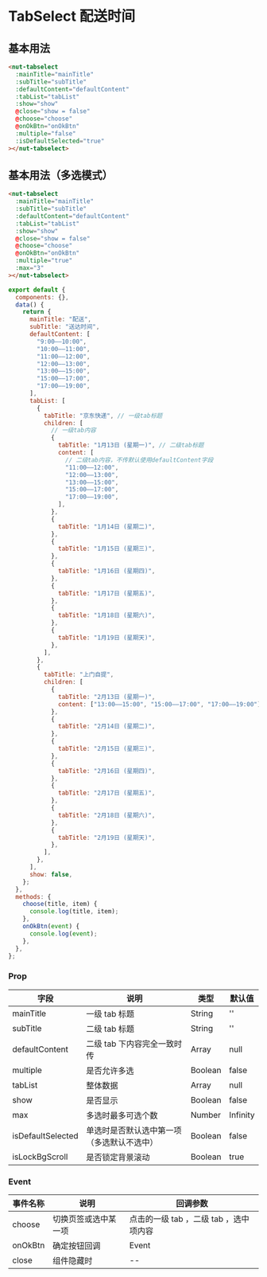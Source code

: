 # TabSelect 配送时间

## 基本用法

```html
<nut-tabselect
  :mainTitle="mainTitle"
  :subTitle="subTitle"
  :defaultContent="defaultContent"
  :tabList="tabList"
  :show="show"
  @close="show = false"
  @choose="choose"
  @onOkBtn="onOkBtn"
  :multiple="false"
  :isDefaultSelected="true"
></nut-tabselect>
```

## 基本用法（多选模式）

```html
<nut-tabselect
  :mainTitle="mainTitle"
  :subTitle="subTitle"
  :defaultContent="defaultContent"
  :tabList="tabList"
  :show="show"
  @close="show = false"
  @choose="choose"
  @onOkBtn="onOkBtn"
  :multiple="true"
  :max="3"
></nut-tabselect>
```

```javascript
export default {
  components: {},
  data() {
    return {
      mainTitle: "配送",
      subTitle: "送达时间",
      defaultContent: [
        "9:00——10:00",
        "10:00——11:00",
        "11:00——12:00",
        "12:00——13:00",
        "13:00——15:00",
        "15:00——17:00",
        "17:00——19:00",
      ],
      tabList: [
        {
          tabTitle: "京东快递", // 一级tab标题
          children: [
            // 一级tab内容
            {
              tabTitle: "1月13日 (星期一)", // 二级tab标题
              content: [
                // 二级tab内容，不传默认使用defaultContent字段
                "11:00——12:00",
                "12:00——13:00",
                "13:00——15:00",
                "15:00——17:00",
                "17:00——19:00",
              ],
            },
            {
              tabTitle: "1月14日 (星期二)",
            },
            {
              tabTitle: "1月15日 (星期三)",
            },
            {
              tabTitle: "1月16日 (星期四)",
            },
            {
              tabTitle: "1月17日 (星期五)",
            },
            {
              tabTitle: "1月18日 (星期六)",
            },
            {
              tabTitle: "1月19日 (星期天)",
            },
          ],
        },
        {
          tabTitle: "上门自提",
          children: [
            {
              tabTitle: "2月13日 (星期一)",
              content: ["13:00——15:00", "15:00——17:00", "17:00——19:00"],
            },
            {
              tabTitle: "2月14日 (星期二)",
            },
            {
              tabTitle: "2月15日 (星期三)",
            },
            {
              tabTitle: "2月16日 (星期四)",
            },
            {
              tabTitle: "2月17日 (星期五)",
            },
            {
              tabTitle: "2月18日 (星期六)",
            },
            {
              tabTitle: "2月19日 (星期天)",
            },
          ],
        },
      ],
      show: false,
    };
  },
  methods: {
    choose(title, item) {
      console.log(title, item);
    },
    onOkBtn(event) {
      console.log(event);
    },
  },
};
```

### Prop

| 字段              | 说明                                       | 类型    | 默认值   |
| ----------------- | ------------------------------------------ | ------- | -------- |
| mainTitle         | 一级 tab 标题                              | String  | ''       |
| subTitle          | 二级 tab 标题                              | String  | ''       |
| defaultContent    | 二级 tab 下内容完全一致时传                | Array   | null     |
| multiple          | 是否允许多选                               | Boolean | false    |
| tabList           | 整体数据                                   | Array   | null     |
| show              | 是否显示                                   | Boolean | false    |
| max               | 多选时最多可选个数                         | Number  | Infinity |
| isDefaultSelected | 单选时是否默认选中第一项（多选默认不选中） | Boolean | false    |
| isLockBgScroll    | 是否锁定背景滚动                           | Boolean | true     |

### Event

| 事件名称 | 说明                 | 回调参数                               |
| -------- | -------------------- | -------------------------------------- |
| choose   | 切换页签或选中某一项 | 点击的一级 tab ，二级 tab ，选中项内容 |
| onOkBtn  | 确定按钮回调         | Event                                  |
| close    | 组件隐藏时           | --                                     |
